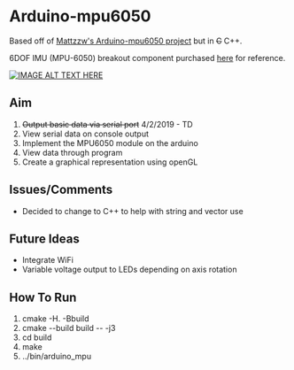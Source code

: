 # Arduino-mpu6050

Based off of [Mattzzw's Arduino-mpu6050 project](https://github.com/mattzzw/Arduino-mpu6050 "Project link") but in ~~C~~ C++. 

6DOF IMU (MPU-6050) breakout component purchased [here](https://www.ebay.com.au/itm/GY-521-MPU-6050-3-Axis-Analogue-Gyroscope-and-Accelerometer/273369131170?hash=item3fa611e8a2:g:08AAAOSwPntcPfPJ:rk:1:pf:1&frcectupt=true) for reference.

[![IMAGE ALT TEXT HERE](https://i.ytimg.com/vi/yqFfmwVufMo/hqdefault.jpg?sqp=-oaymwEjCPYBEIoBSFryq4qpAxUIARUAAAAAGAElAADIQj0AgKJDeAE=&rs=AOn4CLDUQhLYZKAQ-WxJfWnspnev9Ral4g)](https://www.youtube.com/watch?v=yqFfmwVufMo)

## Aim

1. ~~Output basic data via serial port~~  4/2/2019 - TD
2. View serial data on console output
3. Implement the MPU6050 module on the arduino
4. View data through program
5. Create a graphical representation using openGL

## Issues/Comments

* Decided to change to C++ to help with string and vector use

## Future Ideas

* Integrate WiFi
* Variable voltage output to LEDs depending on axis rotation

## How To Run

1. cmake -H. -Bbuild
2. cmake --build build -- -j3
3. cd build
4. make
5. ../bin/arduino_mpu

